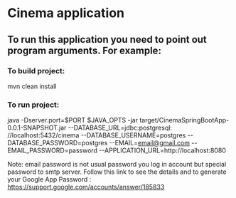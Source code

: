 # Cinema application

## To run this application you need to point out program arguments. For example:

### To build project:

mvn clean install

### To run project:

java -Dserver.port=$PORT $JAVA_OPTS -jar target/CinemaSpringBootApp-0.0.1-SNAPSHOT.jar --DATABASE_URL=jdbc:postgresql:
//localhost:5432/cinema --DATABASE_USERNAME=postgres --DATABASE_PASSWORD=postgres --EMAIL=email@gmail.com
--EMAIL_PASSWORD=password --APPLICATION_URL=http://localhost:8080

Note: email password is not usual password you log in account but special password to smtp server.
Follow this link to see the details and to generate your Google App
Password : https://support.google.com/accounts/answer/185833